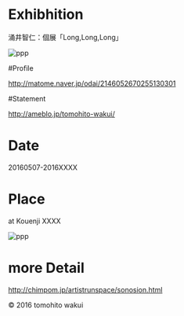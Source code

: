 # Exhibhition

涌井智仁：個展「Long,Long,Long」

<img src="http://i.imgur.com/CyMIXkk.jpg" alt="ppp" title="zzz">

#Profile

http://matome.naver.jp/odai/2146052670255130301

#Statement

http://ameblo.jp/tomohito-wakui/

# Date

20160507-2016XXXX

# Place

at Kouenji XXXX

<img src="http://i.imgur.com/LXQTPji.jpg" alt="ppp" title="zzz">

# more Detail

http://chimpom.jp/artistrunspace/sonosion.html


© 2016 tomohito wakui

